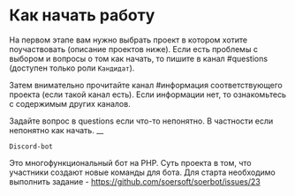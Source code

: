


# Как начать работу

На первом этапе вам нужно выбрать проект в котором хотите поучаствовать (описание проектов ниже). 
Если есть проблемы с выбором и вопросы о том как начать, то пишите в канал #questions (доступен только роли `Кандидат`). 

Затем внимательно прочитайте канал #информация соответствующего проекта (если такой канал есть). 
Если информации нет, то ознакомьтесь с содержимым других каналов.

Задайте вопрос в questions если что-то непонятно. В частности если непонятно как начать.
__

` Discord-bot `

Это многофункциональный бот на PHP. Суть проекта в том, что участники создают новые команды для бота. 
Для старта необходимо выполнить задание - https://github.com/soersoft/soerbot/issues/23
